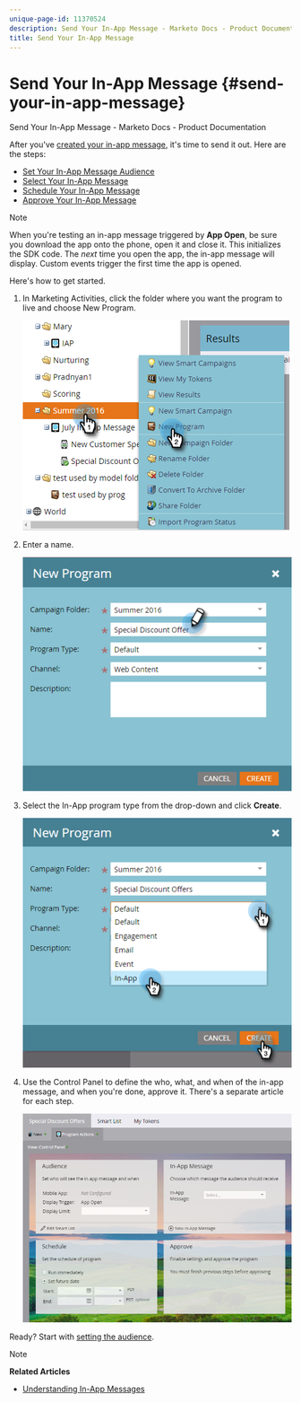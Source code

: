 ```yaml
---
unique-page-id: 11370524
description: Send Your In-App Message - Marketo Docs - Product Documentation
title: Send Your In-App Message
---
```


# Send Your In-App Message {#send-your-in-app-message}

Send Your In-App Message - Marketo Docs - Product Documentation

After you've [created your in-app message](create-an-in-app-message.md), it's time to send it out. Here are the steps:

* [Set Your In-App Message Audience](send-your-in-app-message/set-your-in-app-message-audience.md)
* [Select Your In-App Message](send-your-in-app-message/select-your-in-app-message.md)
* [Schedule Your In-App Message](send-your-in-app-message/schedule-your-in-app-message.md)
* [Approve Your In-App Message](send-your-in-app-message/approve-your-in-app-message.md)

>[!NOTE]
>
>When you're testing an in-app message triggered by **App Open**, be sure you download the app onto the phone, open it and close it. This initializes the SDK code. The *next* time you open the app, the in-app message will display. Custom events trigger the first time the app is opened.

Here's how to get started.

1. In Marketing Activities, click the folder where you want the program to live and choose New Program.

   ![](assets/image2016-5-11-9-3a17-3a56.png)

1. Enter a name.

   ![](assets/image2016-5-11-9-3a21-3a13.png)

1. Select the In-App program type from the drop-down and click **Create**.

   ![](assets/image2016-5-11-9-3a23-3a9.png)

1. Use the Control Panel to define the who, what, and when of the in-app message, and when you're done, approve it. There's a separate article for each step.

   ![](assets/image2016-5-11-9-3a25-3a35.png)

Ready? Start with [setting the audience](send-your-in-app-message/set-your-in-app-message-audience.md).

>[!NOTE]
>
>**Related Articles**
>
>* [Understanding In-App Messages](understanding-in-app-messages.md)
>

